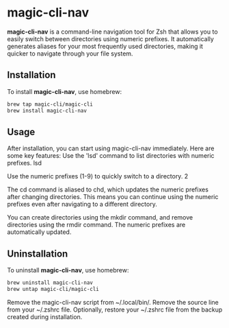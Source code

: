 # magic-cli-nav

**magic-cli-nav** is a command-line navigation tool for Zsh that allows you to easily switch between directories using numeric prefixes. It automatically generates aliases for your most frequently used directories, making it quicker to navigate through your file system.

## Installation

To install **magic-cli-nav**, use homebrew:

```zsh
brew tap magic-cli/magic-cli
brew install magic-cli-nav
```

## Usage
After installation, you can start using magic-cli-nav immediately. Here are some key features:
Use the 'lsd' command to list directories with numeric prefixes.
lsd

Use the numeric prefixes (1-9) to quickly switch to a directory.
2

The cd command is aliased to chd, which updates the numeric prefixes after changing directories. This means you can continue using the numeric prefixes even after navigating to a different directory.

You can create directories using the mkdir command, and remove directories using the rmdir command. The numeric prefixes are automatically updated.

## Uninstallation

To uninstall **magic-cli-nav**, use homebrew:

```zsh
brew uninstall magic-cli-nav
brew untap magic-cli/magic-cli
```

Remove the magic-cli-nav script from ~/.local/bin/.
Remove the source line from your ~/.zshrc file.
Optionally, restore your ~/.zshrc file from the backup created during installation.


